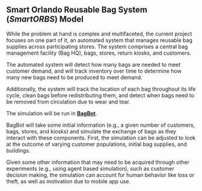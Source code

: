 ## Smart Orlando Reusable Bag System (*SmartORBS*) Model

While the problem at hand is complex and multifaceted, the current project focuses on one part of it, an automated system that manages reusable bag supplies across participating stores. The system comprises a central bag management facility (Bag HQ), bags, stores, return kiosks, and customers.

The automated system will detect how many bags are needed to meet customer demand, and will track inventory over time to determine how many new bags need to be produced to meet demand.

Additionally, the system will track the location of each bag throughout its life cycle, clean bags before redistributing them, and detect when bags need to be removed from circulation due to wear and tear.

The simulation will be run in [**BagBot**](code/smart_orbs/bagbot.py).

BagBot will take some initial information (e.g., a given number of customers, bags, stores, and kiosks) and simulate the exchange of bags as they interact with these components. First, the simulation can be adjusted to look at the outcome of varying customer populations, initial bag supplies, and buildings.

Given some other information that may need to be acquired through other experiments (e.g., using agent based simulation), such as customer decision making, the simulation can account for human behavior like loss or theft, as well as motivation due to mobile app use.

